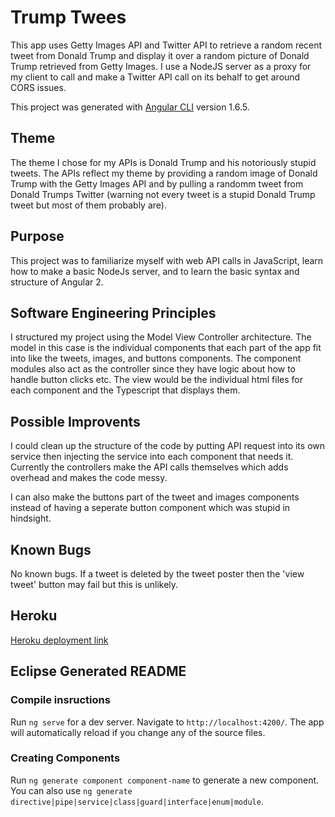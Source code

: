 # Trump Twees

This app uses Getty Images API and Twitter API to retrieve a random recent tweet from Donald Trump and display it over a random picture of Donald Trump retrieved from Getty Images. I use a NodeJS server as a proxy for my client to call and make a Twitter API call on its behalf to get around CORS issues.

This project was generated with [Angular CLI](https://github.com/angular/angular-cli) version 1.6.5.

## Theme
The theme I chose for my APIs is Donald Trump and his notoriously 
stupid tweets. The APIs reflect my theme by providing a random image of
Donald Trump with the Getty Images API and by pulling a randomm tweet 
from Donald Trumps Twitter (warning not every tweet is a stupid Donald
Trump tweet but most of them probably are).

## Purpose

This project was to familiarize myself with web API calls in JavaScript, learn how to make a basic NodeJs server, and to learn the basic syntax and structure of Angular 2.

## Software Engineering Principles
I structured my project using the Model View Controller architecture. The model in this case is the individual components that each part of the app fit into like the tweets, images, and buttons components. The component modules also act as the controller since they have logic about how to handle button clicks etc. The view would be the individual html files for each component and the Typescript that displays them.

## Possible Improvents
I could clean up the structure of the code by putting API request into its own service then injecting the service into each component that needs it. Currently the controllers make the API calls themselves which adds overhead and makes the code messy.

I can also make the buttons part of the tweet and images components instead of having a seperate button component which was stupid in hindsight.

## Known Bugs

No known bugs. If a tweet is deleted by the tweet poster then the 'view tweet' button may fail but this is unlikely.

## Heroku

[Heroku deployment link](https://rocky-forest-69538.herokuapp.com/)

## Eclipse Generated README
### Compile insructions

Run `ng serve` for a dev server. Navigate to `http://localhost:4200/`. The app will automatically reload if you change any of the source files.

### Creating Components

Run `ng generate component component-name` to generate a new component. You can also use `ng generate directive|pipe|service|class|guard|interface|enum|module`.



